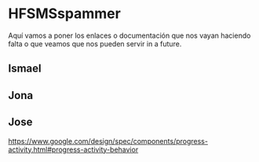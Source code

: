 # HFSMSspammer
Aquí vamos a poner los enlaces o documentación que nos vayan haciendo falta o que veamos que nos pueden servir in a future.


Ismael
------




Jona
-------




Jose
-------
https://www.google.com/design/spec/components/progress-activity.html#progress-activity-behavior
